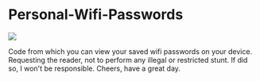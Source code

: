 <h1>Personal-Wifi-Passwords</h1>

<img src="https://i1.sndcdn.com/artworks-000379471311-4a06w6-t500x500.jpg"> </img>

<p>Code from which you can view your saved wifi passwords on your device. Requesting the reader, not to perform any illegal or restricted stunt. If did so, I won't be responsible. Cheers, have a great day. </p>
